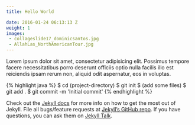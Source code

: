 ```yaml
---
title: Hello World

date: 2016-01-24 06:13:13 Z
weight: 1
images:
 - collageslide17_dominicsantos.jpg
 - AllahLas_NorthAmericanTour.jpg
---
```


Lorem ipsum dolor sit amet, consectetur adipisicing elit. Possimus tempore facere necessitatibus porro deserunt officiis optio nulla facilis illo est reiciendis ipsam rerum non, aliquid odit aspernatur, eos in voluptas.

{% highlight java %}
$ cd (project-directory)
$ git init
$ (add some files)
$ git add .
$ git commit -m 'Initial commit'
{% endhighlight %}

Check out the [Jekyll docs][jekyll-docs] for more info on how to get the most out of Jekyll. File all bugs/feature requests at [Jekyll’s GitHub repo][jekyll-gh]. If you have questions, you can ask them on [Jekyll Talk][jekyll-talk].

[jekyll-docs]: http://jekyllrb.com/docs/home
[jekyll-gh]:   https://github.com/jekyll/jekyll
[jekyll-talk]: https://talk.jekyllrb.com/
